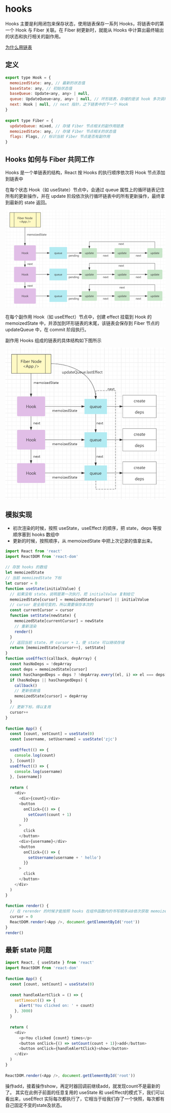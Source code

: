 # hooks

Hooks 主要是利用闭包来保存状态，使用链表保存一系列 Hooks，将链表中的第一个 Hook 与 Fiber 关联。在 Fiber 树更新时，就能从 Hooks 中计算出最终输出的状态和执行相关的副作用。

[为什么用链表](https://overreacted.io/why-do-hooks-rely-on-call-order/)

## 定义

```js
export type Hook = {
  memoizedState: any, // 最新的状态值
  baseState: any, // 初始状态值
  baseQueue: Update<any, any> | null,
  queue: UpdateQueue<any, any> | null, // 环形链表，存储的是该 hook 多次调用产生的更新对象
  next: Hook | null, // next 指针，之下链表中的下一个 Hook
}

export type Fiber = {
  updateQueue: mixed, // 存储 Fiber 节点相关的副作用链表
  memoizedState: any, // 存储 Fiber 节点相关的状态值
  flags: Flags, // 标识当前 Fiber 节点是否有副作用
}
```

## Hooks 如何与 Fiber 共同工作

Hooks 是一个单链表的结构，React 按 Hooks 的执行顺序依次将 Hook 节点添加到链表中

在每个状态 Hook（如 useState）节点中，会通过 queue 属性上的循环链表记住所有的更新操作，并在 update 阶段依次执行循环链表中的所有更新操作，最终拿到最新的 state 返回。

![](../../../Images/react/hooks.png)

在每个副作用 Hook（如 useEffect）节点中，创建 effect 挂载到 Hook 的 memoizedState 中，并添加到环形链表的末尾，该链表会保存到 Fiber 节点的 updateQueue 中，在 commit 阶段执行。

副作用 Hooks 组成的链表的具体结构如下图所示

![](../../../Images/react/hooks2.png)

## 模拟实现

- 初次渲染的时候，按照 useState，useEffect 的顺序，把 state，deps 等按顺序塞到 hooks 数组中
- 更新的时候，按照顺序，从 memoizedState 中把上次记录的值拿出来。

```js
import React from 'react'
import ReactDOM from 'react-dom'

// 存放 hooks 的数组
let memoizedState
// 当前 memoizedState 下标
let cursor = 0
function useState(initialValue) {
  // 如果没有 state，说明是第一次执行，把 initialValue 复制给它
  memoizedState[cursor] = memoizedState[cursor] || initialValue
  // cursor 是全局可变的，所以需要保存本次的
  const currentCursor = cursor
  function setState(newState) {
    memoizedState[currentCursor] = newState
    // 重新渲染
    render()
  }
  // 返回当前 state，并 cursor + 1，使 state 可以继续存储
  return [memoizedState[cursor++], setState]
}
function useEffect(callback, depArray) {
  const hasNoDeps = !depArray
  const deps = memoizedState[cursor]
  const hasChangedDeps = deps ? !depArray.every((el, i) => el === deps[i]) : true
  if (hasNoDeps || hasChangedDeps) {
    callback()
    // 更新依赖值
    memoizedState[cursor] = depArray
  }
  // 更新下标，得以复用
  cursor++
}

function App() {
  const [count, setCount] = useState(0)
  const [username, setUsername] = useState('zjc')

  useEffect(() => {
    console.log(count)
  }, [count])
  useEffect(() => {
    console.log(username)
  }, [username])

  return (
    <div>
      <div>{count}</div>
      <button
        onClick={() => {
          setCount(count + 1)
        }}
      >
        click
      </button>
      <div>{username}</div>
      <button
        onClick={() => {
          setUsername(username + ' hello')
        }}
      >
        click
      </button>
    </div>
  )
}

function render() {
  // 在 rerender 的时候才能按照 hooks 在组件函数内的书写顺序从0依次获取 memoizedState 中的值
  cursor = 0
  ReactDOM.render(<App />, document.getElementById('root'))
}
render()
```

## 最新 state 问题

```js
import React, { useState } from 'react'
import ReactDOM from 'react-dom'

function App() {
  const [count, setCount] = useState(0)

  const handleAlertClick = () => {
    setTimeout(() => {
      alert('You clicked on: ' + count)
    }, 3000)
  }

  return (
    <div>
      <p>You clicked {count} times</p>
      <button onClick={() => setCount(count + 1)}>add</button>
      <button onClick={handleAlertClick}>show</button>
    </div>
  )
}

ReactDOM.render(<App />, document.getElementById('root'))
```
操作add，接着操作show，再定时器回调前继续add，就发现count不是最新的了。 其实在此例子前面的任意复用的 useState 和 useEffect的模式下，我们可以看出来，useEffect 实际每次都执行了，它相当于给我们存了一个快照，每次都有自己固定不变的state及状态。